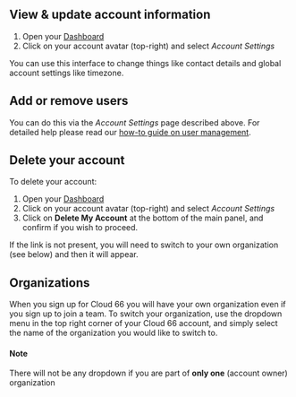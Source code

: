 
## View & update account information

1. Open your [Dashboard](https://app.cloud66.com/dashboard)
2. Click on your account avatar (top-right) and select *Account Settings*

You can use this interface to change things like contact details and global account settings like timezone. 

## Add or remove users

You can do this via the *Account Settings* page described above. For detailed help please read our [how-to guide on user management](/{{page.collection}}//account/team-accounts.html).

## Delete your account

To delete your account: 

1. Open your [Dashboard](https://app.cloud66.com/dashboard)
2. Click on your account avatar (top-right) and select *Account Settings*
3. Click on **Delete My Account** at the bottom of the main panel, and confirm if you wish to proceed.

If the link is not present, you will need to switch to your own organization (see below) and then it will appear.

## Organizations

When you sign up for Cloud 66 you will have your own organization even if you sign up to join a team. To switch your organization, use the dropdown menu in the top right corner of your Cloud 66 account, and simply select the name of the organization you would like to switch to.


#### Note
<div class="notice notice-warning"><p>
There will not be any dropdown if you are part of <strong>only one</strong> (account owner) organization 
</p></div>

